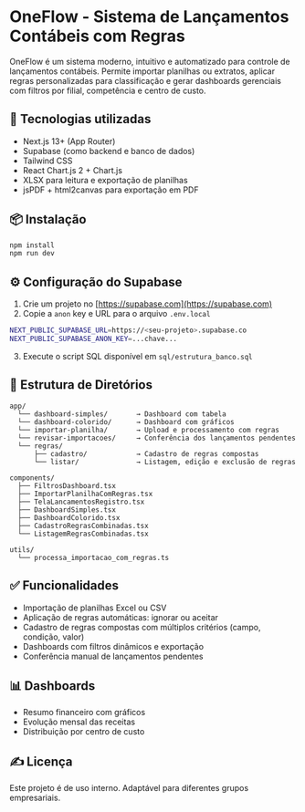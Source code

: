 # OneFlow - Sistema de Lançamentos Contábeis com Regras

OneFlow é um sistema moderno, intuitivo e automatizado para controle de lançamentos contábeis. Permite importar planilhas ou extratos, aplicar regras personalizadas para classificação e gerar dashboards gerenciais com filtros por filial, competência e centro de custo.

## 🔧 Tecnologias utilizadas
- Next.js 13+ (App Router)
- Supabase (como backend e banco de dados)
- Tailwind CSS
- React Chart.js 2 + Chart.js
- XLSX para leitura e exportação de planilhas
- jsPDF + html2canvas para exportação em PDF

## 📦 Instalação

```bash
npm install
npm run dev
```

## ⚙️ Configuração do Supabase
1. Crie um projeto no [https://supabase.com](https://supabase.com)
2. Copie a `anon` key e URL para o arquivo `.env.local`
```bash
NEXT_PUBLIC_SUPABASE_URL=https://<seu-projeto>.supabase.co
NEXT_PUBLIC_SUPABASE_ANON_KEY=...chave...
```
3. Execute o script SQL disponível em `sql/estrutura_banco.sql`

## 📁 Estrutura de Diretórios
```
app/
  └── dashboard-simples/       → Dashboard com tabela
  └── dashboard-colorido/      → Dashboard com gráficos
  └── importar-planilha/       → Upload e processamento com regras
  └── revisar-importacoes/     → Conferência dos lançamentos pendentes
  └── regras/
      ├── cadastro/            → Cadastro de regras compostas
      └── listar/              → Listagem, edição e exclusão de regras

components/
  ├── FiltrosDashboard.tsx
  ├── ImportarPlanilhaComRegras.tsx
  ├── TelaLancamentosRegistro.tsx
  ├── DashboardSimples.tsx
  ├── DashboardColorido.tsx
  ├── CadastroRegrasCombinadas.tsx
  └── ListagemRegrasCombinadas.tsx

utils/
  └── processa_importacao_com_regras.ts
```

## ✅ Funcionalidades
- Importação de planilhas Excel ou CSV
- Aplicação de regras automáticas: ignorar ou aceitar
- Cadastro de regras compostas com múltiplos critérios (campo, condição, valor)
- Dashboards com filtros dinâmicos e exportação
- Conferência manual de lançamentos pendentes

## 📊 Dashboards
- Resumo financeiro com gráficos
- Evolução mensal das receitas
- Distribuição por centro de custo

## ✍️ Licença
Este projeto é de uso interno. Adaptável para diferentes grupos empresariais.
